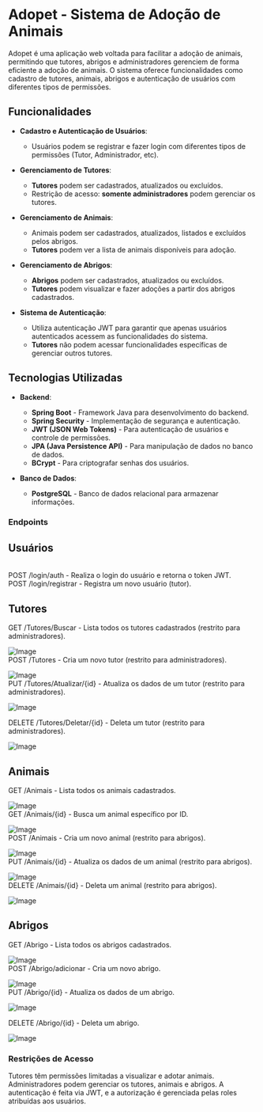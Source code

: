 # Adopet - Sistema de Adoção de Animais

Adopet é uma aplicação web voltada para facilitar a adoção de animais, permitindo que tutores, abrigos e administradores gerenciem de forma eficiente a adoção de animais. O sistema oferece funcionalidades como cadastro de tutores, animais, abrigos e autenticação de usuários com diferentes tipos de permissões.

## Funcionalidades

- **Cadastro e Autenticação de Usuários**:
  - Usuários podem se registrar e fazer login com diferentes tipos de permissões (Tutor, Administrador, etc).
  
- **Gerenciamento de Tutores**:
  - **Tutores** podem ser cadastrados, atualizados ou excluídos.
  - Restrição de acesso: **somente administradores** podem gerenciar os tutores.

- **Gerenciamento de Animais**:
  - Animais podem ser cadastrados, atualizados, listados e excluídos pelos abrigos.
  - **Tutores** podem ver a lista de animais disponíveis para adoção.

- **Gerenciamento de Abrigos**:
  - **Abrigos** podem ser cadastrados, atualizados ou excluídos.
  - **Tutores** podem visualizar e fazer adoções a partir dos abrigos cadastrados.

- **Sistema de Autenticação**:
  - Utiliza autenticação JWT para garantir que apenas usuários autenticados acessem as funcionalidades do sistema.
  - **Tutores** não podem acessar funcionalidades específicas de gerenciar outros tutores.

## Tecnologias Utilizadas

- **Backend**:
  - **Spring Boot** - Framework Java para desenvolvimento do backend.
  - **Spring Security** - Implementação de segurança e autenticação.
  - **JWT (JSON Web Tokens)** - Para autenticação de usuários e controle de permissões.
  - **JPA (Java Persistence API)** - Para manipulação de dados no banco de dados.
  - **BCrypt** - Para criptografar senhas dos usuários.

- **Banco de Dados**:
  - **PostgreSQL** - Banco de dados relacional para armazenar informações.
  
### Endpoints
## Usuários
<br>
POST /login/auth - Realiza o login do usuário e retorna o token JWT.
<br>
POST /login/registrar - Registra um novo usuário (tutor).
<br>

## Tutores
GET /Tutores/Buscar - Lista todos os tutores cadastrados (restrito para administradores).
<br>

![Image](https://github.com/user-attachments/assets/1a3c866c-8eed-4a16-b0da-f553c802a8d9)
<br>
POST /Tutores - Cria um novo tutor (restrito para administradores).
<br>

![Image](https://github.com/user-attachments/assets/8427d750-7a19-4b32-8618-a17c344b14dc)
<br>
PUT /Tutores/Atualizar/{id} - Atualiza os dados de um tutor (restrito para administradores).
<br>

![Image](https://github.com/user-attachments/assets/574bb6aa-81f0-4eb5-963f-e94b8c3d2932)
<br>

DELETE /Tutores/Deletar/{id} - Deleta um tutor (restrito para administradores).
<br>

![Image](https://github.com/user-attachments/assets/545d2639-acb4-43e8-9e34-8606f7e94163)
<br>

## Animais
GET /Animais - Lista todos os animais cadastrados.
<br>

![Image](https://github.com/user-attachments/assets/0e9e4b70-97e2-40ed-953f-cb6704d67d73)
<br>
GET /Animais/{id} - Busca um animal específico por ID.
<br>

![Image](https://github.com/user-attachments/assets/e724175e-b0b2-4849-a140-c9f25db39059)
<br>
POST /Animais - Cria um novo animal (restrito para abrigos).
<br>

![Image](https://github.com/user-attachments/assets/ebd93f1d-e711-4275-b4d4-d6f105c8982a)
<br>
PUT /Animais/{id} - Atualiza os dados de um animal (restrito para abrigos).
<br>

![Image](https://github.com/user-attachments/assets/604a4314-bf2b-4a23-8a70-2dc405a91bab)
<br>
DELETE /Animais/{id} - Deleta um animal (restrito para abrigos).
<br>

![Image](https://github.com/user-attachments/assets/3214b344-38d0-4c44-94de-9f35ccc919b8)
<br>

## Abrigos
GET /Abrigo - Lista todos os abrigos cadastrados.
<br>

![Image](https://github.com/user-attachments/assets/d32f2de5-1b0e-44d2-9a87-4affa4e972aa)
<br>
POST /Abrigo/adicionar - Cria um novo abrigo.
<br>

![Image](https://github.com/user-attachments/assets/d9998986-5869-4021-9147-c7446341683c)
<br>
PUT /Abrigo/{id} - Atualiza os dados de um abrigo.
<br>

![Image](https://github.com/user-attachments/assets/c12f38c6-9fed-4986-baca-1ecaf4cdbf5c)
<br>

DELETE /Abrigo/{id} - Deleta um abrigo.
<br>

![Image](https://github.com/user-attachments/assets/406067e0-bb8c-4aeb-8c22-d4ef599f8054)
<br>

### Restrições de Acesso
Tutores têm permissões limitadas a visualizar e adotar animais.
Administradores podem gerenciar os tutores, animais e abrigos.
A autenticação é feita via JWT, e a autorização é gerenciada pelas roles atribuídas aos usuários.


